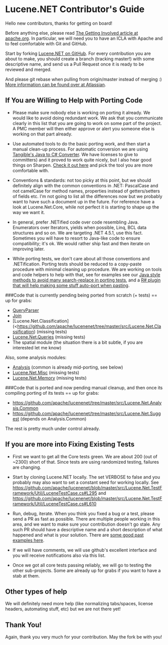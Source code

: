 Lucene.NET Contributor's Guide
===
Hello new contributors, thanks for getting on board!

Before anything else, please read
[The Getting Involved article at apache.org](https://cwiki.apache.org/confluence/display/LUCENENET/Getting+Involved). In
particular, we will need you to have an ICLA with Apache and to feel
comfortable with Git and GitHub.

Start by forking [Lucene.NET on GitHub](https://github.com/apache/lucenenet). For every
contribution you are about to make, you should create a branch (tracking
master!) with some descriptive name, and send us a Pull Request once it is
ready to be reviewed and merged.

And please git rebase when pulling from origin/master instead of merging :) [More information can be found over at Atlassian](https://www.atlassian.com/git/tutorials/rewriting-history/git-rebase).

If You are Willing to Help with Porting Code
---

* Please make sure nobody else is working on porting it already. We would
like to avoid doing redundant work. We ask that you communicate clearly in
this list that you are going to work on some part of the project. A PMC
member will then either approve or alert you someone else is working on
that part already.

* Use automated tools to do the basic porting work, and then start a manual
clean-up process. For automatic conversion we are using [Tangible's Java to C# Converter](http://www.tangiblesoftwaresolutions.com/Product_Details/Java_to_CSharp_Converter.html).
We have licenses to give to committers) and it proved to work quite nicely, but I also hear good things on Sharpen. [Check it out here](https://github.com/imazen/sharpen) and pick the tool you are more comfortable
with.

* Conventions & standards: not too picky at this point, but we should
definitely align with the common conventions in .NET: PascalCase and not
camelCase for method names, properties instead of getters/setters of fields
etc. I'm not going to list all the differences now but we probably want to
have such a document up in the future. For reference have a look at
Lucene.Net.Core, while not perfect it is starting to shape up the way we
want it.

* In general, prefer .NETified code over code resembling Java. Enumerators
over Iterators, yields when possible, Linq, BCL data structures and so on.
We are targeting .NET 4.5.1, use this fact. Sometimes you will have to
resort to Java-like code to ensure compatibility; it's ok. We would rather
ship fast and then iterate on improving later.

* While porting tests, we don't care about all those conventions and
.NETification. Porting tests should be reduced to a copy-paste procedure
with minimal cleaning up procedure. We are working on tools and code
helpers to help with that, see for examples see our [Java style methods to avoid many search-replace in porting tests](https://github.com/apache/lucenenet/tree/master/src/Lucene.Net.TestFramework/JavaCompatibility), and a
[R# plugin that will help making some stuff auto-port when pasting](https://resharper-plugins.jetbrains.com/packages/ReSharper.ExJava/).

###Code that is currently pending being ported from scratch (+ tests) == up for grabs:

* [QueryParser](https://github.com/apache/lucene-solr/tree/lucene_solr_4_8_0/lucene/queryparser)
* [Join](https://github.com/apache/lucene-solr/tree/lucene_solr_4_8_0/lucene/join)
* [Lucene.Net.Classification](<https://github.com/apache/lucenenet/tree/master/src/Lucene.Net.Classification) (missing tests)
* [Lucene.Net.Queries](https://github.com/apache/lucenenet/tree/master/src/Lucene.Net.Queries) (missing tests)
* The spatial module (the situation there is a bit subtle, if you are interested let me know)

Also, some analysis modules:

* [Analysis](https://github.com/apache/lucene-solr/tree/trunk/lucene/analysis) (common is already mid-porting, see below)
* [Lucene.Net.Misc](https://github.com/apache/lucenenet/tree/master/src/Lucene.Net.Misc) (missing tests)
* [Lucene.Net.Memory](https://github.com/apache/lucenenet/tree/master/src/Lucene.Net.Memory) (missing tests)

###Code that is ported and now pending manual cleanup, and then once its compiling porting of its tests == up for grabs:

*  <https://github.com/apache/lucenenet/tree/master/src/Lucene.Net.Analysis.Common>
* <https://github.com/apache/lucenenet/tree/master/src/Lucene.Net.Suggest>
(depends on Analysis.Common)

The rest is pretty much under control already.

If you are more into Fixing Existing Tests
---

* First we want to get all the Core tests green. We are about 200 (out of
~2300) short of that. Since tests are using randomized testing, failures
are changing.

* Start by cloning Lucene.NET locally. The set VERBOSE to false and you
probably may also want to set a constant seed for working locally. See
<https://github.com/apache/lucenenet/blob/master/src/Lucene.Net.TestFramework/Util/LuceneTestCase.cs#L295>
and
<https://github.com/apache/lucenenet/blob/master/src/Lucene.Net.TestFramework/Util/LuceneTestCase.cs#L610>

* Run, debug, iterate. When you think you fixed a bug or a test, please
send a PR as fast as possible. There are multiple people working in this
area, and we want to make sure your contribution doesn't go stale. Any such
PR should have a descriptive name and a short description of what happened
and what is your solution. There are [some good past examples here](https://github.com/apache/lucenenet/pulls?q=is%3Apr+is%3Aclosed).


* If we will have comments, we will use github's excellent interface and
you will receive notifications also via this list.

* Once we got all core tests passing reliably, we will go to testing the
other sub-projects. Some are already up for grabs if you want to have a
stab at them.

Other types of help
---

We will definitely need more help (like normalizing tabs/spaces, license
headers, automating stuff, etc) but we are not there yet!

Thank You!
---

Again, thank you very much for your contribution. May the fork be with you!